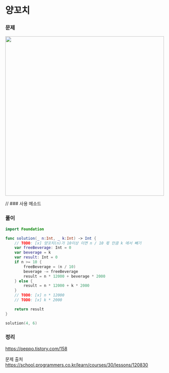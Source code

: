 #  양꼬치

### 문제
<img src="https://user-images.githubusercontent.com/64088377/197084138-ba9ded2f-1e73-4bc5-97c1-fc8db29784b3.png" width="500" >

// ### 사용 메소드 <br>

### 풀이 <br>
```swift 
import Foundation

func solution(_ n:Int, _ k:Int) -> Int {
    // TODO: [x] 양꼬치(n)가 10이상 이면 n / 10 몫 만큼 k 에서 빼기
    var freeBeverage: Int = 0
    var beverage = k
    var result: Int = 0
    if n >= 10 {
        freeBeverage = (n / 10)
        beverage -= freeBeverage
        result = n * 12000 + beverage * 2000
    } else {
        result = n * 12000 + k * 2000
    }
    // TODO: [x] n * 12000
    // TODO: [x] k * 2000

    return result
}

solution(4, 6)

```

### 정리 <br>
https://peppo.tistory.com/158

문제 출처 <br>
https://school.programmers.co.kr/learn/courses/30/lessons/120830
